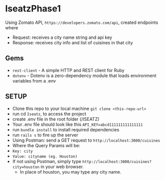 # IseatzPhase1

Using Zomato API, `https://developers.zomato.com/api`, created endpoints where 
 - Request: receives a city name string and api key 
 - Response: receives city info and list of cuisines in that city

## Gems 
- `rest-client` - A simple HTTP and REST client for Ruby
- `dotenv` - Dotenv is a zero-dependency module that loads environment variables from a .env

## SETUP
- Clone this repo to your local machine `git clone <this-repo-url>`
- run cd `Iseatz`, to access the project
- create .env file in the root folder (/ISEATZ)
- Your .env file should look like this `API_KEY=abcd111111111111111`
- run `bundle install` to install required dependencies
- run `rails s` to fire up the server
- Using Postman: send a GET request to `http://localhost:3000/cuisines`
 - Where the Query Params will be: 
 - `Key: city`
 - `Value: cityname (eg. Houston)`
- If not using Postman, simply type `http://localhost:3000/cuisines?city=houston` in your web browser. 
  - In place of houston, you may type any city name. 
